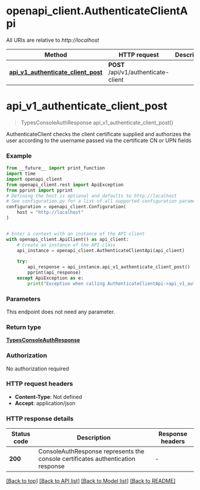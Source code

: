 # openapi_client.AuthenticateClientApi

All URIs are relative to *http://localhost*

Method | HTTP request | Description
------------- | ------------- | -------------
[**api_v1_authenticate_client_post**](AuthenticateClientApi.md#api_v1_authenticate_client_post) | **POST** /api/v1/authenticate-client | 


# **api_v1_authenticate_client_post**
> TypesConsoleAuthResponse api_v1_authenticate_client_post()



AuthenticateClient checks the client certificate supplied and authorizes the user according to the username passed via the certificate CN or UPN fields 

### Example

```python
from __future__ import print_function
import time
import openapi_client
from openapi_client.rest import ApiException
from pprint import pprint
# Defining the host is optional and defaults to http://localhost
# See configuration.py for a list of all supported configuration parameters.
configuration = openapi_client.Configuration(
    host = "http://localhost"
)


# Enter a context with an instance of the API client
with openapi_client.ApiClient() as api_client:
    # Create an instance of the API class
    api_instance = openapi_client.AuthenticateClientApi(api_client)
    
    try:
        api_response = api_instance.api_v1_authenticate_client_post()
        pprint(api_response)
    except ApiException as e:
        print("Exception when calling AuthenticateClientApi->api_v1_authenticate_client_post: %s\n" % e)
```

### Parameters
This endpoint does not need any parameter.

### Return type

[**TypesConsoleAuthResponse**](TypesConsoleAuthResponse.md)

### Authorization

No authorization required

### HTTP request headers

 - **Content-Type**: Not defined
 - **Accept**: application/json

### HTTP response details
| Status code | Description | Response headers |
|-------------|-------------|------------------|
**200** | ConsoleAuthResponse represents the console certificates authentication response |  -  |

[[Back to top]](#) [[Back to API list]](../README.md#documentation-for-api-endpoints) [[Back to Model list]](../README.md#documentation-for-models) [[Back to README]](../README.md)

